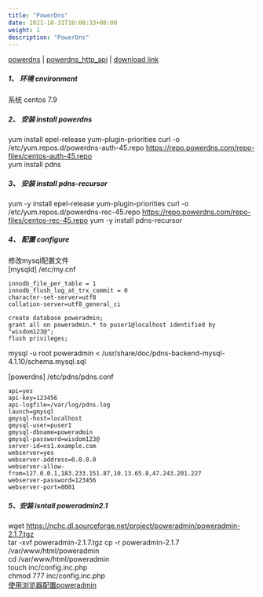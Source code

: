 ```yaml
---
title: "PowerDns"
date: 2021-10-31T10:08:33+08:00
weight: 1
description: "PowerDns"
---
```


[powerdns](https://doc.powerdns.com/) |
[powerdns_http_api](https://doc.powerdns.com/authoritative/http-api/index.html) |
[download link](https://repo.powerdns.com/)

##### 1、 环境 environment  
系统 centos 7.9

##### 2、 安装 install  powerdns
yum install epel-release yum-plugin-priorities 
curl -o /etc/yum.repos.d/powerdns-auth-45.repo https://repo.powerdns.com/repo-files/centos-auth-45.repo   
yum install pdns  


##### 3、 安装 install pdns-recursor   
yum -y install epel-release yum-plugin-priorities
curl -o /etc/yum.repos.d/powerdns-rec-45.repo https://repo.powerdns.com/repo-files/centos-rec-45.repo
yum -y install pdns-recursor

##### 4、 配置 configure  
修改mysql配置文件  
[mysqld] /etc/my.cnf  
```
innodb_file_per_table = 1 
innodb_flush_log_at_trx_commit = 0
character-set-server=utf8
collation-server=utf8_general_ci
```
```
create database poweradmin;  
grant all on poweradmin.* to puser1@localhost identified by "wisdom123@";  
flush privileges;
```  

mysql -u root poweradmin < /usr/share/doc/pdns-backend-mysql-4.1.10/schema.mysql.sql

[powerdns]  /etc/pdns/pdns.conf
```
api=yes
api-key=123456
api-logfile=/var/log/pdns.log
launch=gmysql
gmysql-host=localhost
gmysql-user=puser1
gmysql-dbname=poweradmin
gmysql-password=wisdom123@
server-id=ns1.example.com
webserver=yes
webserver-address=0.0.0.0
webserver-allow-from=127.0.0.1,183.233.151.87,10.13.65.8,47.243.201.227
webserver-password=123456
webserver-port=8081
```

##### 5、安装 isntall poweradmin2.1  
wget https://nchc.dl.sourceforge.net/project/poweradmin/poweradmin-2.1.7.tgz  
tar -xvf poweradmin-2.1.7.tgz
cp -r poweradmin-2.1.7 /var/www/html/poweradmin  
cd /var/www/html/poweradmin  
touch inc/config.inc.php  
chmod 777 inc/config.inc.php  
[使用浏览器配置poweradmin](http://ip/poweradmin/install/)